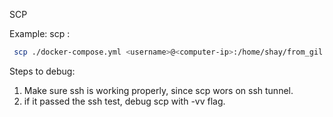<!--ts-->
<!--te-->

SCP

Example:
 scp <files in locl host> <ip address of remote host>:<path-to-directory-in-remote-host>
```bash
 scp ./docker-compose.yml <username>@<computer-ip>:/home/shay/from_gil
```

Steps to debug:
1. Make sure ssh is working properly, since scp wors on ssh tunnel.
2. if it passed the ssh test, debug scp with -vv flag.
